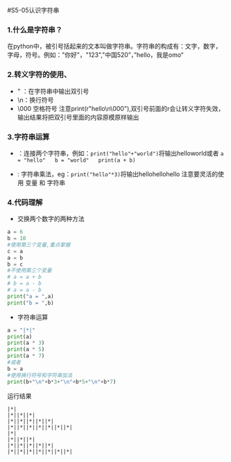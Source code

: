 #S5-05认识字符串
### 1.什么是字符串？
在python中，被引号括起来的文本叫做字符串。字符串的构成有：文字，数字，字母，符号。例如："你好"，"123","中国520”，”hello，我是omo“
### 2.转义字符的使用、
* \" ：在字符串中输出双引号
* \n：换行符号
* \000 空格符号
注意print(r"hello\n\000"),双引号前面的r会让转义字符失效，输出结果将把双引号里面的内容原模原样输出
### 3.字符串运算
+ ：连接两个字符串，例如：```print("hello"+"world")```将输出helloworld或者 ```a = "hello"   b = "world"   print(a + b)```
* :   字符串乘法，eg：```print("hello"*3)```将输出hellohellohello
注意要灵活的使用 变量 和 字符串
### 4.代码理解
* 交换两个数字的两种方法
```python
a = 6
b = 10
#使用第三个变量,重点掌握
c = a
a = b
b = c
#不使用第三个变量
# a = a + b
# b = a - b
# a = a - b
print("a = ",a)
print("b = ",b)
```
* 字符串运算
```python
a = "|*|"
print(a)
print(a * 3)
print(a * 5)
print(a * 7)
#或者
b = a
#使用换行符号和字符串加法
print(b+"\n"+b*3+"\n"+b*5+"\n"+b*7)
```
运行结果
```
|*|
|*||*||*|
|*||*||*||*||*|
|*||*||*||*||*||*||*|
|*|
|*||*||*|
|*||*||*||*||*|
|*||*||*||*||*||*||*|
```


